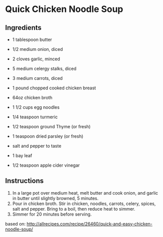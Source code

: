 # Quick Chicken Noodle Soup

## Ingredients
- 1 tablespoon butter 
- 1/2 medium onion, diced 
- 2 cloves garlic, minced

- 5 medium celergy stalks, diced
- 3 medium carrots, diced

- 1 pound chopped cooked chicken breast 
- 64oz chicken broth 
- 1 1/2 cups egg noodles 
- 1/4 teaspoon turmeric
- 1/2 teaspoon ground Thyme (or fresh)
- 1 teaspoon dried parsley (or fresh)
- salt and pepper to taste
- 1 bay leaf
- 1/2 teaspoon apple cider vinegar

## Instructions
1. In a large pot over medium heat, melt butter and cook onion, and garlic in butter until slightly browned, 5 minutes. 
1. Pour in chicken broth. Stir in chicken, noodles, carrots, celery, spices, salt and pepper. Bring to a boil, then reduce heat to simmer.
1. Simmer for 20 minutes before serving.

based on: http://allrecipes.com/recipe/26460/quick-and-easy-chicken-noodle-soup/
